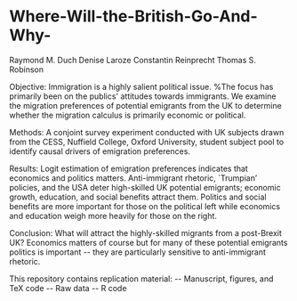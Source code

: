 # Where-Will-the-British-Go-And-Why-

Raymond M. Duch
Denise Laroze
Constantin Reinprecht
Thomas S. Robinson


Objective: Immigration is a highly salient political issue. %The focus has primarily been on the publics' attitudes towards immigrants. 
We examine the migration preferences of potential emigrants from the UK to determine whether the migration calculus is primarily economic or political. 

Methods: A conjoint survey experiment conducted with UK subjects drawn from the CESS, Nuffield College, Oxford University, student subject pool to identify causal drivers of emigration preferences.  

Results: Logit estimation of emigration preferences indicates that economics and politics matters. Anti-immigrant rhetoric, `Trumpian’ policies, and the USA deter high-skilled UK potential emigrants; economic growth, education, and social benefits attract them. Politics and social benefits are more important for those on the political left while economics and education weigh more heavily for those on the right. 

Conclusion: What will attract the highly-skilled migrants from a post-Brexit UK? Economics matters of course but for many of these potential emigrants politics is important -- they are particularly sensitive to anti-immigrant rhetoric.

This repository contains replication material:
-- Manuscript, figures, and TeX code
-- Raw data
-- R code
